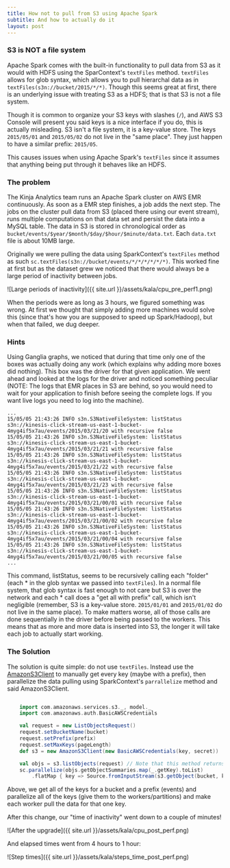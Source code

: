 ```yaml
---
title: How not to pull from S3 using Apache Spark
subtitle: And how to actually do it
layout: post
---
```


### S3 is NOT a file system

Apache Spark comes with the built-in functionality to pull data from S3 as it would with HDFS using the SparContext's `textFiles` method. `textFiles` allows for
glob syntax, which allows you to pull hierarchal data as in `textFiles(s3n://bucket/2015/*/*)`.
Though this seems great at first, there is an underlying issue with treating S3 as a HDFS; that is that S3 is not a file system.

Though it is common to organize your S3 keys with slashes (`/`), and AWS S3 Console will present you said keys is a nice interface if you do, this is actually
misleading. S3 isn't a file system, it is a key-value store. The keys `2015/05/01` and `2015/05/02` do not live in the "same place". They just happen to have
a similar prefix: `2015/05`.

This causes issues when using Apache Spark's `textFiles` since it assumes that anything being put through it behaves like an HDFS.


### The problem

The Kinja Analytics team runs an Apache Spark cluster on AWS EMR continuously. As soon as a EMR step finishes, a job adds the next step. The jobs on the cluster
pull data from S3 (placed there using our event stream), runs multiple computations on that data set and persist the data into a MySQL table. The data in S3 is stored
in chronological order as `bucket/events/$year/$month/$day/$hour/$minute/data.txt`. Each `data.txt` file is about 10MB large.

Originally we were pulling the data using SparkContext's `textFiles` method as such `sc.textFiles(s3n://bucket/events/*/*/*/*/*/*)`. This worked fine at first but
as the dataset grew we noticed that there would always be a large period of inactivity between jobs.

![Large periods of inactivity]({{ site.url }}/assets/kala/cpu_pre_perf1.png)

When the periods were as long as 3 hours, we figured something was wrong. At first we thought that simply adding more machines would solve this
(since that's how you are supposed to speed up Spark/Hadoop), but when that failed, we dug deeper.

### Hints

Using Ganglia graphs, we noticed that during that time only one of the boxes was actually doing any work (which explains why adding more boxes did nothing). This
box was the driver for that given application. We went ahead and looked at the logs for the driver and noticed something peculiar
(NOTE: The logs that EMR places in S3 are behind, so you would need to wait for your application to finish before seeing the complete logs. If you want live logs you need to log into the machine).

```
...
15/05/05 21:43:26 INFO s3n.S3NativeFileSystem: listStatus s3n://kinesis-click-stream-us-east-1-bucket-4myg4if5x7au/events/2015/03/21/20 with recursive false
15/05/05 21:43:26 INFO s3n.S3NativeFileSystem: listStatus s3n://kinesis-click-stream-us-east-1-bucket-4myg4if5x7au/events/2015/03/21/21 with recursive false
15/05/05 21:43:26 INFO s3n.S3NativeFileSystem: listStatus s3n://kinesis-click-stream-us-east-1-bucket-4myg4if5x7au/events/2015/03/21/22 with recursive false
15/05/05 21:43:26 INFO s3n.S3NativeFileSystem: listStatus s3n://kinesis-click-stream-us-east-1-bucket-4myg4if5x7au/events/2015/03/21/23 with recursive false
15/05/05 21:43:26 INFO s3n.S3NativeFileSystem: listStatus s3n://kinesis-click-stream-us-east-1-bucket-4myg4if5x7au/events/2015/03/21/00/01 with recursive false
15/05/05 21:43:26 INFO s3n.S3NativeFileSystem: listStatus s3n://kinesis-click-stream-us-east-1-bucket-4myg4if5x7au/events/2015/03/21/00/02 with recursive false
15/05/05 21:43:26 INFO s3n.S3NativeFileSystem: listStatus s3n://kinesis-click-stream-us-east-1-bucket-4myg4if5x7au/events/2015/03/21/00/04 with recursive false
15/05/05 21:43:26 INFO s3n.S3NativeFileSystem: listStatus s3n://kinesis-click-stream-us-east-1-bucket-4myg4if5x7au/events/2015/03/21/00/05 with recursive false
...

```

This command, listStatus, seems to be recursively calling each "folder" (each * in the glob syntax we passed into `textFiles`). In a normal file system, that glob syntax is fast enough to not care
but S3 is over the network and each * call does a "get all with prefix" call, which isn't negligible (remember, S3 is a key-value store. `2015/01/01` and `2015/01/02` do not live in the same place).
To make matters worse, all of those calls are done sequentially in the driver before being passed to the workers. This means that as more and more data is inserted into S3, the longer
it will take each job to actually start working.

### The Solution

The solution is quite simple: do not use `textFiles`. Instead use the [AmazonS3Client](https://github.com/aws/aws-sdk-java/blob/master/aws-java-sdk-s3/src/main/java/com/amazonaws/services/s3/AmazonS3Client.java) to manually get every key (maybe with a prefix), then parallelize the data pulling using SparkContext's `parrallelize` method and said AmazonS3Client.

```scala

    import com.amazonaws.services.s3._, model._
    import com.amazonaws.auth.BasicAWSCredentials

    val request = new ListObjectsRequest()
    request.setBucketName(bucket)
    request.setPrefix(prefix)
    request.setMaxKeys(pageLength)
    def s3 = new AmazonS3Client(new BasicAWSCredentials(key, secret))

    val objs = s3.listObjects(request) // Note that this method returns truncated data if longer than the "pageLength" above. You might need to deal with that.
    sc.parallelize(objs.getObjectSummaries.map(_.getKey).toList)
        .flatMap { key => Source.fromInputStream(s3.getObject(bucket, key).getObjectContent: InputStream).getLines }

```

Above, we get all of the keys for a bucket and a prefix (events) and parallelize all of the keys (give them to the workers/partitions) and make each worker pull the data for that one key.

After this change, our "time of inactivity" went down to a couple of minutes!

![After the upgrade]({{ site.url }}/assets/kala/cpu_post_perf.png)

And elapsed times went from 4 hours to 1 hour:

![Step times]({{ site.url }}/assets/kala/steps_time_post_perf.png)
